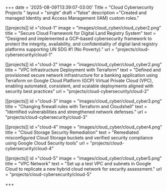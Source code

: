 +++
date = '2025-08-09T13:39:07-03:00'
Title = "Cloud Cybersecurity Projects "
layout = "single"
draft ="false" 
description ="Created and managed Identity and Access Management (IAM) custom roles."



[[projects]]
id ="cloud-1"
image = "images/cloud_cyber/cloud_cyber2.png"
title = "Secure Cloud Framework for Digital Land Registry System"
text = "Designed and implemented a GCP-based cybersecurity framework to protect the integrity, availability, and confidentiality of digital land registry platforms supporting UN SDG #1 (No Poverty)."
url = "projects/cloud-cybersecurity/cloud-1"

[[projects]]
id ="cloud-2"
image = "images/cloud_cyber/cloud_cyber2.png"
title = "VPC Infrastructure Deployment with Terraform"
text = "Defined and provisioned secure network infrastructure for a banking application using Terraform on Google Cloud Platform (GCP) Virtual Private Cloud (VPC), enabling automated, consistent, and scalable deployments aligned with security best practices"
url = "projects/cloud-cybersecurity/cloud-2"

[[projects]]
id ="cloud-3"
image = "images/cloud_cyber/cloud_cyber3.png"
title = "Changing firewall rules with Terraform and Cloudshell"
text = "Identified vulnerabilities and strengthened network defenses."
url = "projects/cloud-cybersecurity/cloud-3"

[[projects]]
id ="cloud-4"
image = "images/cloud_cyber/cloud_cyber4.png"
title = "Cloud Storage Security Remediation"
text = "Remediated misconfigured Cloud Storage buckets and verified security compliance using Google Cloud Security tools"
url = "projects/cloud-cybersecurity/cloud-4"

[[projects]]
id ="cloud-5"
image = "images/cloud_cyber/cloud_cyber5.png"
title = "VPC Network"
text = "Set up a test VPC and subnets in Google Cloud to replicate a new hybrid cloud network for security assessment."
url = "projects/cloud-cybersecurity/cloud-5"




+++